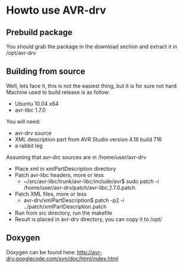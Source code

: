 # Howto use AVR-drv #

## Prebuild package ##

You should grab the package in the download section and extract it in /opt/avr-drv

## Building from source ##

Well, lets face it, this is not the easiest thing, but it is for sure not hard. Machine used to build release is as follow:
  * Ubuntu 10.04 x64
  * avr-libc 1.7.0

You will need:
  * avr-drv source
  * XML description part from AVR Studio version 4.18 build 716
  * a rabbit leg

Assuming that avr-drc sources are in /home/user/avr-drv
  * Place xml in xmlPartDescription directory
  * Patch avr-libc headers, more or less
    * ~/src/avr-libc/trunk/avr-libc/include/avr$ sudo patch -i /home/user/avr-drv/patch/avr-libc\_1.7.0.patch
  * Patch XML files, more or less
    * avr-drv/xmlPartDescription$ patch -p2 -i ../patch/xmlPartDescription.patch
  * Run from src directory, run the makefile
  * Result is placed in avr-drv directory, you can copy it to /opt/

## Doxygen ##

Doxygen can be found here: http://avr-drv.googlecode.com/svn/doc/html/index.html